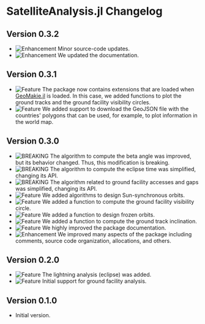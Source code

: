 SatelliteAnalysis.jl Changelog
==============================

Version 0.3.2
-------------

- ![Enhancement][badge-enhancement] Minor source-code updates.
- ![Enhancement][badge-enhancement] We updated the documentation.

Version 0.3.1
-------------

- ![Feature][badge-feature] The package now contains extensions that are loaded when
  [GeoMakie.jl](https://github.com/MakieOrg/GeoMakie.jl) is loaded. In this case, we added
  functions to plot the ground tracks and the ground facility visibility circles.
- ![Feature][badge-feature] We added support to download the GeoJSON file with the
  countries' polygons that can be used, for example, to plot information in the world map.

Version 0.3.0
-------------

- ![BREAKING][badge-breaking] The algorithm to compute the beta angle was improved, but its
  behavior changed. Thus, this modification is breaking.
- ![BREAKING][badge-breaking] The algorithm to compute the eclipse time was simplified,
  changing its API.
- ![BREAKING][badge-breaking] The algorithm related to ground facility accesses and gaps was
  simplified, changing its API.
- ![Feature][badge-feature] We added algorithms to design Sun-synchronous orbits.
- ![Feature][badge-feature] We added a function to compute the ground facility visibility
  circle.
- ![Feature][badge-feature] We added a function to design frozen orbits.
- ![Feature][badge-feature] We added a function to compute the ground track inclination.
- ![Feature][badge-feature] We highly improved the package documentation.
- ![Enhancement][badge-enhancement] We improved many aspects of the package including
  comments, source code organization, allocations, and others.

Version 0.2.0
-------------

- ![Feature][badge-feature] The lightning analysis (eclipse) was added.
- ![Feature][badge-feature] Initial support for ground facility analysis.

Version 0.1.0
-------------

- Initial version.

[badge-breaking]: https://img.shields.io/badge/BREAKING-red.svg
[badge-deprecation]: https://img.shields.io/badge/Deprecation-orange.svg
[badge-feature]: https://img.shields.io/badge/Feature-green.svg
[badge-enhancement]: https://img.shields.io/badge/Enhancement-blue.svg
[badge-bugfix]: https://img.shields.io/badge/Bugfix-purple.svg
[badge-info]: https://img.shields.io/badge/Info-gray.svg
